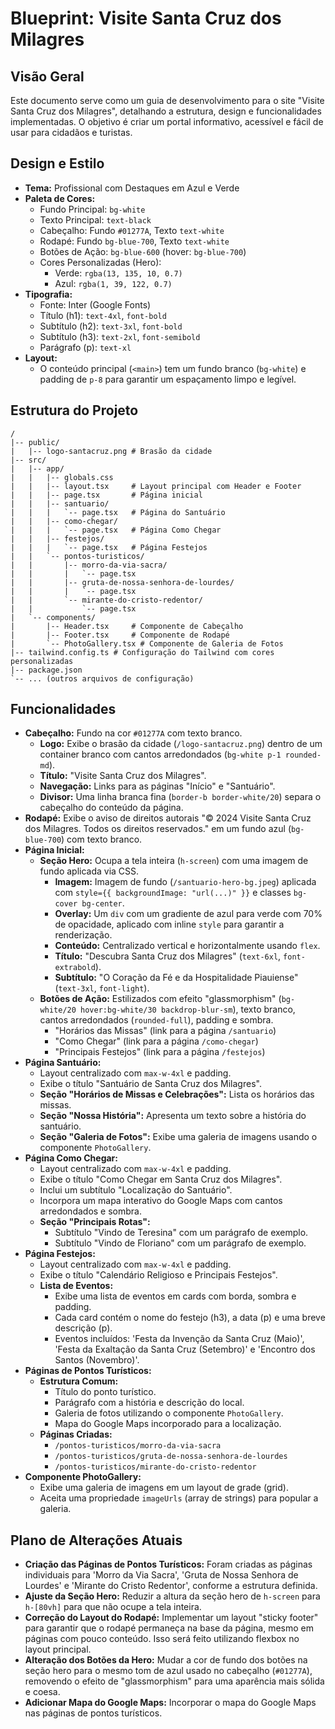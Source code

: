 # Blueprint: Visite Santa Cruz dos Milagres

## Visão Geral

Este documento serve como um guia de desenvolvimento para o site "Visite Santa Cruz dos Milagres", detalhando a estrutura, design e funcionalidades implementadas. O objetivo é criar um portal informativo, acessível e fácil de usar para cidadãos e turistas.

## Design e Estilo

- **Tema:** Profissional com Destaques em Azul e Verde
- **Paleta de Cores:**
  - Fundo Principal: `bg-white`
  - Texto Principal: `text-black`
  - Cabeçalho: Fundo `#01277A`, Texto `text-white`
  - Rodapé: Fundo `bg-blue-700`, Texto `text-white`
  - Botões de Ação: `bg-blue-600` (hover: `bg-blue-700`)
  - Cores Personalizadas (Hero):
    - Verde: `rgba(13, 135, 10, 0.7)`
    - Azul: `rgba(1, 39, 122, 0.7)`
- **Tipografia:**
  - Fonte: Inter (Google Fonts)
  - Título (h1): `text-4xl`, `font-bold`
  - Subtítulo (h2): `text-3xl`, `font-bold`
  - Subtítulo (h3): `text-2xl`, `font-semibold`
  - Parágrafo (p): `text-xl`
- **Layout:**
    - O conteúdo principal (`<main>`) tem um fundo branco (`bg-white`) e padding de `p-8` para garantir um espaçamento limpo e legível.

## Estrutura do Projeto

```
/
|-- public/
|   |-- logo-santacruz.png # Brasão da cidade
|-- src/
|   |-- app/
|   |   |-- globals.css
|   |   |-- layout.tsx     # Layout principal com Header e Footer
|   |   |-- page.tsx       # Página inicial
|   |   |-- santuario/
|   |   |   `-- page.tsx   # Página do Santuário
|   |   |-- como-chegar/
|   |   |   `-- page.tsx   # Página Como Chegar
|   |   |-- festejos/
|   |   |   `-- page.tsx   # Página Festejos
|   |   `-- pontos-turisticos/
|   |       |-- morro-da-via-sacra/
|   |       |   `-- page.tsx
|   |       |-- gruta-de-nossa-senhora-de-lourdes/
|   |       |   `-- page.tsx
|   |       `-- mirante-do-cristo-redentor/
|   |           `-- page.tsx
|   `-- components/
|       |-- Header.tsx     # Componente de Cabeçalho
|       |-- Footer.tsx     # Componente de Rodapé
|       `-- PhotoGallery.tsx # Componente de Galeria de Fotos
|-- tailwind.config.ts # Configuração do Tailwind com cores personalizadas
|-- package.json
`-- ... (outros arquivos de configuração)
```

## Funcionalidades

- **Cabeçalho:** Fundo na cor `#01277A` com texto branco.
    - **Logo:** Exibe o brasão da cidade (`/logo-santacruz.png`) dentro de um container branco com cantos arredondados (`bg-white p-1 rounded-md`).
    - **Título:** "Visite Santa Cruz dos Milagres".
    - **Navegação:** Links para as páginas "Início" e "Santuário".
    - **Divisor:** Uma linha branca fina (`border-b border-white/20`) separa o cabeçalho do conteúdo da página.
- **Rodapé:** Exibe o aviso de direitos autorais "© 2024 Visite Santa Cruz dos Milagres. Todos os direitos reservados." em um fundo azul (`bg-blue-700`) com texto branco.
- **Página Inicial:**
  - **Seção Hero:** Ocupa a tela inteira (`h-screen`) com uma imagem de fundo aplicada via CSS.
    - **Imagem:** Imagem de fundo (`/santuario-hero-bg.jpeg`) aplicada com `style={{ backgroundImage: "url(...)" }}` e classes `bg-cover bg-center`.
    - **Overlay:** Um `div` com um gradiente de azul para verde com 70% de opacidade, aplicado com inline `style` para garantir a renderização.
    - **Conteúdo:** Centralizado vertical e horizontalmente usando `flex`.
    - **Título:** "Descubra Santa Cruz dos Milagres" (`text-6xl`, `font-extrabold`).
    - **Subtítulo:** "O Coração da Fé e da Hospitalidade Piauiense" (`text-3xl`, `font-light`).
  - **Botões de Ação:** Estilizados com efeito "glassmorphism" (`bg-white/20 hover:bg-white/30 backdrop-blur-sm`), texto branco, cantos arredondados (`rounded-full`), padding e sombra.
    - "Horários das Missas" (link para a página `/santuario`)
    - "Como Chegar" (link para a página `/como-chegar`)
    - "Principais Festejos" (link para a página `/festejos`)
- **Página Santuário:**
  - Layout centralizado com `max-w-4xl` e padding.
  - Exibe o título "Santuário de Santa Cruz dos Milagres".
  - **Seção "Horários de Missas e Celebrações":** Lista os horários das missas.
  - **Seção "Nossa História":** Apresenta um texto sobre a história do santuário.
  - **Seção "Galeria de Fotos":** Exibe uma galeria de imagens usando o componente `PhotoGallery`.
- **Página Como Chegar:**
  - Layout centralizado com `max-w-4xl` e padding.
  - Exibe o título "Como Chegar em Santa Cruz dos Milagres".
  - Inclui um subtítulo "Localização do Santuário".
  - Incorpora um mapa interativo do Google Maps com cantos arredondados e sombra.
  - **Seção "Principais Rotas":**
    - Subtítulo "Vindo de Teresina" com um parágrafo de exemplo.
    - Subtítulo "Vindo de Floriano" com um parágrafo de exemplo.
- **Página Festejos:**
  - Layout centralizado com `max-w-4xl` e padding.
  - Exibe o título "Calendário Religioso e Principais Festejos".
  - **Lista de Eventos:**
    - Exibe uma lista de eventos em cards com borda, sombra e padding.
    - Cada card contém o nome do festejo (h3), a data (p) e uma breve descrição (p).
    - Eventos incluídos: 'Festa da Invenção da Santa Cruz (Maio)', 'Festa da Exaltação da Santa Cruz (Setembro)' e 'Encontro dos Santos (Novembro)'.
- **Páginas de Pontos Turísticos:**
  - **Estrutura Comum:**
    - Título do ponto turístico.
    - Parágrafo com a história e descrição do local.
    - Galeria de fotos utilizando o componente `PhotoGallery`.
    - Mapa do Google Maps incorporado para a localização.
  - **Páginas Criadas:**
    - `/pontos-turisticos/morro-da-via-sacra`
    - `/pontos-turisticos/gruta-de-nossa-senhora-de-lourdes`
    - `/pontos-turisticos/mirante-do-cristo-redentor`
- **Componente PhotoGallery:**
  - Exibe uma galeria de imagens em um layout de grade (grid).
  - Aceita uma propriedade `imageUrls` (array de strings) para popular a galeria.

## Plano de Alterações Atuais

- **Criação das Páginas de Pontos Turísticos:** Foram criadas as páginas individuais para 'Morro da Via Sacra', 'Gruta de Nossa Senhora de Lourdes' e 'Mirante do Cristo Redentor', conforme a estrutura definida.
- **Ajuste da Seção Hero:** Reduzir a altura da seção hero de `h-screen` para `h-[80vh]` para que não ocupe a tela inteira.
- **Correção do Layout do Rodapé:** Implementar um layout "sticky footer" para garantir que o rodapé permaneça na base da página, mesmo em páginas com pouco conteúdo. Isso será feito utilizando flexbox no layout principal.
- **Alteração dos Botões da Hero:** Mudar a cor de fundo dos botões na seção hero para o mesmo tom de azul usado no cabeçalho (`#01277A`), removendo o efeito de "glassmorphism" para uma aparência mais sólida e coesa.
- **Adicionar Mapa do Google Maps:** Incorporar o mapa do Google Maps nas páginas de pontos turísticos.
